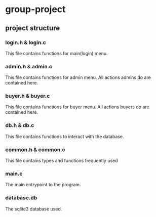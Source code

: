 # group-project

## project structure
### login.h & login.c
This file contains functions for main(login) menu.

### admin.h & admin.c
This file contains functions for admin menu. All actions admins do 
are contained here.

### buyer.h & buyer.c
This file contains functions for buyer menu. All actions buyers do 
are contained here.

### db.h & db.c
This file contains functions to interact with the database.

### common.h & common.c
This file contains types and functions frequently used

### main.c
The main entrypoint to the program.

### database.db
The sqlite3 database used.

